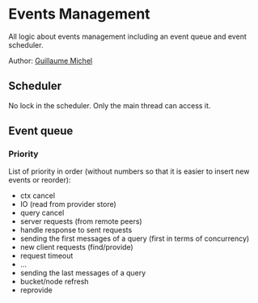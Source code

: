 # Events Management

All logic about events management including an event queue and event scheduler.

Author: [Guillaume Michel](https://github.com/guillaumemichel)

## Scheduler

No lock in the scheduler. Only the main thread can access it.

## Event queue

### Priority

List of priority in order (without numbers so that it is easier to insert new events or reorder):

- ctx cancel
- IO (read from provider store)
- query cancel
- server requests (from remote peers)
- handle response to sent requests
- sending the first messages of a query (first in terms of concurrency)
- new client requests (find/provide)
- request timeout
- ...
- sending the last messages of a query
- bucket/node refresh
- reprovide